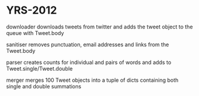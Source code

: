 YRS-2012
========

downloader  downloads tweets from twitter and adds the tweet object to the queue with Tweet.body

sanitiser   removes punctuation, email addresses and links from the Tweet.body

parser      creates counts for individual and pairs of words and adds to Tweet.single/Tweet.double

merger      merges 100 Tweet objects into a tuple of dicts containing both single and double summations
